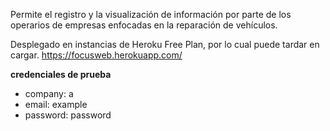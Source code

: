
Permite el registro y la visualización de información por parte de los operarios de empresas enfocadas en la reparación de vehículos.

Desplegado en instancias de Heroku Free Plan, por lo cual puede tardar en cargar. 
https://focusweb.herokuapp.com/

**credenciales de prueba**

 - company: a
 - email: example
 - password: password
